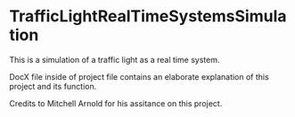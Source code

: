 # TrafficLightRealTimeSystemsSimulation
This is a simulation of a traffic light as a real time system. 

DocX file inside of project file contains an elaborate explanation of this project and its function. 

Credits to Mitchell Arnold for his assitance on this project.
